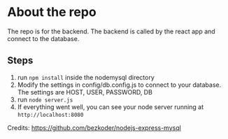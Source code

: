 # About the repo
The repo is for the backend. The backend is called by the react app and connect to the database. 

## Steps

1. run `npm install` inside the nodemysql directory
2. Modify the settings in config/db.config.js to connect to your database. The settings are HOST, USER, PASSWORD, DB
3. run `node server.js`
4. If everything went well, you can see your node server running at `http://localhost:8080`

Credits: https://github.com/bezkoder/nodejs-express-mysql